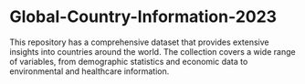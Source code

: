 # Global-Country-Information-2023
This repository has a comprehensive dataset that provides extensive insights into countries around the world. The collection covers a wide range of variables, from demographic statistics and economic data to environmental and healthcare information.
